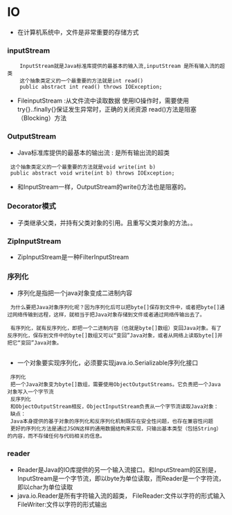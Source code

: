 # IO
 -  在计算机系统中，文件是非常重要的存储方式
 ### inputStream 
  ```$xslt
      InputStream就是Java标准库提供的最基本的输入流,inputStream 是所有输入流的超类
      这个抽象类定义的一个最重要的方法就是int read()
      public abstract int read() throws IOException;
   ```
   - FileinputStream :从文件流中读取数据
     使用IO操作时，需要使用try{}..finally{}保证发生异常时，正确的关闭资源
     read()方法是阻塞（Blocking）方法
 ###  OutputStream
   - Java标准库提供的最基本的输出流 : 是所有输出流的超类
   ```$xslt
    这个抽象类定义的一个最重要的方法就是void write(int b)
    public abstract void write(int b) throws IOException;
   ```
   - 和InputStream一样，OutputStream的write()方法也是阻塞的。
 ### Decorator模式
   - 子类继承父类，并持有父类对象的引用。且重写父类对象的方法。。
 ### ZipInputStream
   - ZipInputStream是一种FilterInputStream
   
 ### 序列化
   - 序列化是指把一个java对象变成二进制内容
   ```$xslt
    为什么要把Java对象序列化呢？因为序列化后可以把byte[]保存到文件中，或者把byte[]通过网络传输到远程，这样，就相当于把Java对象存储到文件或者通过网络传输出去了。
    
    有序列化，就有反序列化，即把一个二进制内容（也就是byte[]数组）变回Java对象。有了反序列化，保存到文件中的byte[]数组又可以“变回”Java对象，或者从网络上读取byte[]并把它“变回”Java对象。
        
   ```  
  - 一个对象要实现序列化，必须要实现java.io.Serializable序列化接口
  ```$xslt
   序列化
   把一个Java对象变为byte[]数组，需要使用ObjectOutputStreams。它负责把一个Java对象写入一个字节流
   反序列化
   和ObjectOutputStream相反，ObjectInputStream负责从一个字节流读取Java对象：
   缺点：
   Java本身提供的基于对象的序列化和反序列化机制既存在安全性问题，也存在兼容性问题
   更好的序列化方法是通过JSON这样的通用数据结构来实现，只输出基本类型（包括String）的内容，而不存储任何与代码相关的信息。
   ```
 ### reader
   - Reader是Java的IO库提供的另一个输入流接口。和InputStream的区别是，InputStream是一个字节流，即以byte为单位读取，而Reader是一个字符流，即以char为单位读取
   - java.io.Reader是所有字符输入流的超类， 
   FileReader:文件以字符的形式输入
   FileWriter:文件以字符的形式输出
   
   
   
   
   
   
   
   
   
   
   
   
   
